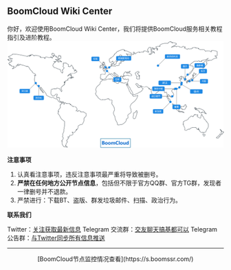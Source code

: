 ##  BoomCloud Wiki Center
你好，欢迎使用BoomCloud Wiki Center，我们将提供BoomCloud服务相关教程指引及进阶教程。
![](/assets/map.svg)

**注意事项**
1. 认真看注意事项，违反注意事项最严重将导致被删号。
2. **严禁在任何地方公开节点信息**，包括但不限于官方QQ群、官方TG群，发现者一律删号并不退款。
3. 严禁进行：下载BT、盗版、群发垃圾邮件、扫描、政治行为。

**联系我们**

<i class="fa fa-twitter" aria-hidden="true"></i> Twitter：[关注获取最新信息](https://twitter.com/BoomCloud_)
<i class="icon-group icon-x"></i> Telegram 交流群：[交友聊天搞基都可以](https://t.me/boomcloud)
<i class="icon-group icon-x"></i> Telegram 公告群：[与Twitter同步所有信息推送](https://t.me/boomNotice)

---

<center> [BoomCloud节点监控情况查看](https://s.boomssr.com/) </center>
